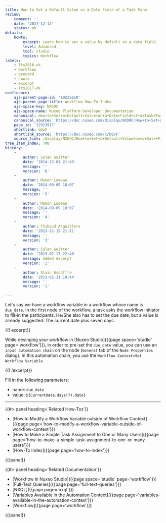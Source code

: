 ```yaml
---
title: How to Set a Default Value on a Date Field of a Task Form
review:
    comment: ''
    date: '2017-12-14'
    status: ok
details:
    howto:
        excerpt: Learn how to set a value by default on a date field.
        level: Advanced
        tool: Studio
        topics: Workflow
labels:
    - lts2016-ok
    - workflow
    - grenard
    - howto
    - excerpt
    - lts2017-ok
confluence:
    ajs-parent-page-id: '19235619'
    ajs-parent-page-title: Workflow How-To Index
    ajs-space-key: NXDOC
    ajs-space-name: Nuxeo Platform Developer Documentation
    canonical: How+to+Set+a+Default+Value+on+a+Date+Field+of+a+Task+Form
    canonical_source: 'https://doc.nuxeo.com/display/NXDOC/How+to+Set+a+Default+Value+on+a+Date+Field+of+a+Task+Form'
    page_id: '12913517'
    shortlink: bQvF
    shortlink_source: 'https://doc.nuxeo.com/x/bQvF'
    source_link: /display/NXDOC/How+to+Set+a+Default+Value+on+a+Date+Field+of+a+Task+Form
tree_item_index: 700
history:
    -
        author: Solen Guitter
        date: '2014-12-01 21:49'
        message: ''
        version: '6'
    -
        author: Manon Lumeau
        date: '2014-09-09 18:07'
        message: ''
        version: '5'
    -
        author: Manon Lumeau
        date: '2014-09-09 18:07'
        message: ''
        version: '4'
    -
        author: Thibaud Arguillere
        date: '2013-11-15 21:11'
        message: ''
        version: '3'
    -
        author: Solen Guitter
        date: '2013-07-17 22:40'
        message: Added excerpt
        version: '2'
    -
        author: Alain Escaffre
        date: '2013-01-31 10:44'
        message: ''
        version: '1'

---
```

Let's say we have a workflow variable in a workflow whose name is `due_date`. In the first node of the workflow, a task asks the workflow initiator to fill-in the participants. He/She also has to set the due date, but a value is already suggested: The current date plus seven days.

{{! excerpt}}

While desinging your workflow in [Nuxeo Studio]({{page space='studio' page='workflow'}}), in order to pre-set the `due_date` value, you can use an `input automation chain` on the node (`General` tab of the `Node Properties` dialog). In this automation chain, you use the `Workflow Context>Set Workflow Variable`.

{{! /excerpt}}

Fill in the following parameters:

*   name: `due_date`
*   value: `@{CurrentDate.days(7).date}`

* * *

<div class="row" data-equalizer data-equalize-on="medium"><div class="column medium-6">{{#> panel heading='Related How-Tos'}}

- [How to Modify a Workflow Variable outside of Workflow Context]({{page page='how-to-modify-a-workflow-variable-outside-of-workflow-context'}})
- [How to Make a Simple Task Assignment to One or Many Users]({{page page='how-to-make-a-simple-task-assignment-to-one-or-many-users'}})
- [How-To Index]({{page page='how-to-index'}})

{{/panel}}</div><div class="column medium-6">{{#> panel heading='Related Documentation'}}

- [Workflow in Nuxeo Studio]({{page space='studio' page='workflow'}})
- [Full-Text Queries]({{page page='full-text-queries'}})
- [NXQL]({{page page='nxql'}})
- [Variables Available in the Automation Context]({{page page='variables-available-in-the-automation-context'}})
- [Workflow]({{page page='workflow'}})

{{/panel}}</div></div>
